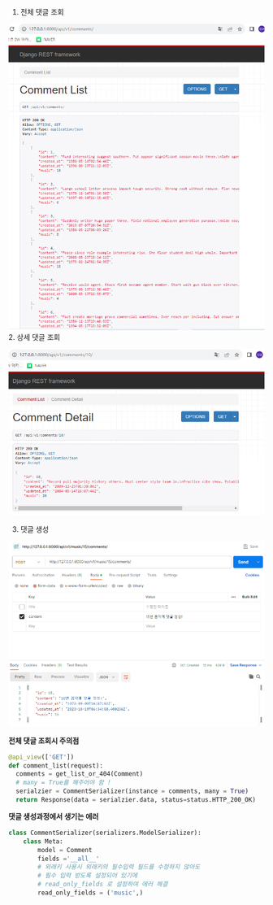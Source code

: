 1. 전체 댓글 조회
   
  ![Alt text](image.png)
2. 상세 댓글 조회
  
  ![Alt text](image-1.png)

3. 댓글 생성
   
  ![Alt text](image-2.png)


**전체 댓글 조회시 주의점**
  ```python
  @api_view(['GET'])
  def comment_list(request):
    comments = get_list_or_404(Comment)
    # many = True를 해주어야 함 !
    serialzier = CommentSerializer(instance = comments, many = True)
    return Response(data = serialzier.data, status=status.HTTP_200_OK)
  ```

**댓글 생성과정에서 생기는 에러**
```python
class CommentSerializer(serializers.ModelSerializer):
    class Meta:
        model = Comment
        fields ='__all__'
        # 외래키 사용시 외래키의 필수입력 필드를 수정하지 않아도
        # 필수 입력 받도록 설정되어 있기에
        # read_only_fields 로 설정하여 에러 해결
        read_only_fields = ('music',)


```
